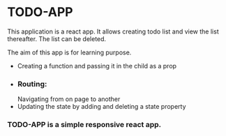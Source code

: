 # TODO-APP

This application is a react app. 
It allows creating todo list and view the list thereafter.
The list can be deleted.

The aim of this app is for learning purpose.
- Creating a function and passing it in the child as a prop
- ### Routing:
    Navigating from on page to another
- Updating the state by adding and deleting a state property


### TODO-APP is a simple responsive react app.